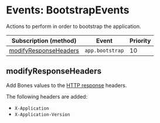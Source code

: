 # Events: BootstrapEvents

Actions to perform in order to bootstrap the application.

| Subscription (method)                           | Event           | Priority |
|-------------------------------------------------|-----------------|----------|
| [modifyResponseHeaders](#modifyresponseheaders) | `app.bootstrap` | 10       |

## modifyResponseHeaders

Add Bones values to the [HTTP response](https://github.com/bayfrontmedia/bones/blob/master/docs/services/response.md) headers.

The following headers are added:

- `X-Application`
- `X-Application-Version`